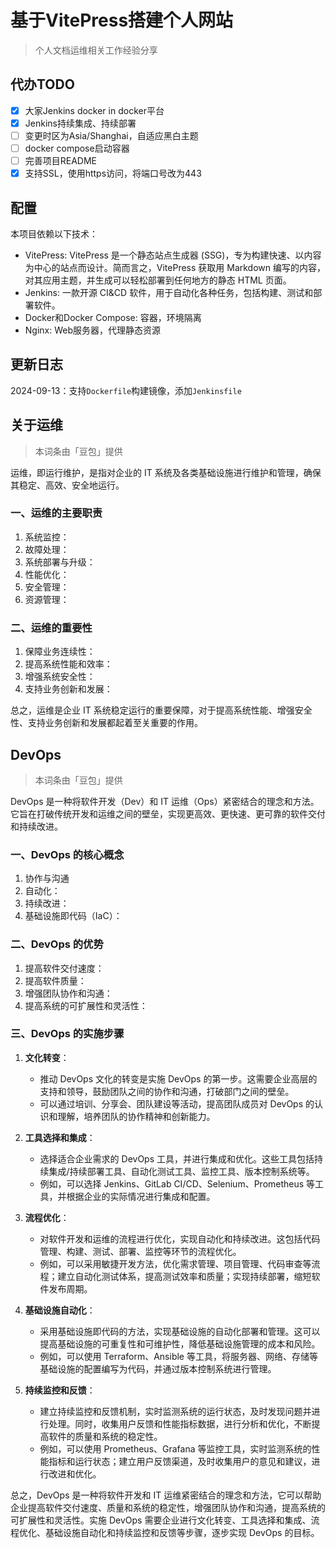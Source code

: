 # 基于VitePress搭建个人网站

> 个人文档运维相关工作经验分享

## 代办TODO

* [X]  大家Jenkins docker in docker平台
* [X]  Jenkins持续集成、持续部署
* [ ]  变更时区为Asia/Shanghai，自适应黑白主题
* [ ]  docker compose启动容器
* [ ]  完善项目README
* [X]  支持SSL，使用https访问，将端口号改为443

## 配置

本项目依赖以下技术：

- VitePress: VitePress 是一个静态站点生成器 (SSG)，专为构建快速、以内容为中心的站点而设计。简而言之，VitePress 获取用 Markdown 编写的内容，对其应用主题，并生成可以轻松部署到任何地方的静态 HTML 页面。
- Jenkins: 一款开源 CI&CD 软件，用于自动化各种任务，包括构建、测试和部署软件。
- Docker和Docker Compose: 容器，环境隔离
- Nginx: Web服务器，代理静态资源

## 更新日志

2024-09-13：支持`Dockerfile`构建镜像，添加`Jenkinsfile`


## 关于运维

> 本词条由「豆包」提供

运维，即运行维护，是指对企业的 IT 系统及各类基础设施进行维护和管理，确保其稳定、高效、安全地运行。

### 一、运维的主要职责

1. 系统监控：
2. 故障处理：
3. 系统部署与升级：
4. 性能优化：
5. 安全管理：
6. 资源管理：

### 二、运维的重要性

1. 保障业务连续性：
2. 提高系统性能和效率：
3. 增强系统安全性：
4. 支持业务创新和发展：

总之，运维是企业 IT 系统稳定运行的重要保障，对于提高系统性能、增强安全性、支持业务创新和发展都起着至关重要的作用。

## DevOps

> 本词条由「豆包」提供

DevOps 是一种将软件开发（Dev）和 IT 运维（Ops）紧密结合的理念和方法。它旨在打破传统开发和运维之间的壁垒，实现更高效、更快速、更可靠的软件交付和持续改进。

### 一、DevOps 的核心概念

1. 协作与沟通
2. 自动化：
3. 持续改进：
4. 基础设施即代码（IaC）：

### 二、DevOps 的优势

1. 提高软件交付速度：
2. 提高软件质量：
3. 增强团队协作和沟通：
4. 提高系统的可扩展性和灵活性：

### 三、DevOps 的实施步骤

1. **文化转变**：

   - 推动 DevOps 文化的转变是实施 DevOps 的第一步。这需要企业高层的支持和领导，鼓励团队之间的协作和沟通，打破部门之间的壁垒。
   - 可以通过培训、分享会、团队建设等活动，提高团队成员对 DevOps 的认识和理解，培养团队的协作精神和创新能力。
2. **工具选择和集成**：

   - 选择适合企业需求的 DevOps 工具，并进行集成和优化。这些工具包括持续集成/持续部署工具、自动化测试工具、监控工具、版本控制系统等。
   - 例如，可以选择 Jenkins、GitLab CI/CD、Selenium、Prometheus 等工具，并根据企业的实际情况进行集成和配置。
3. **流程优化**：

   - 对软件开发和运维的流程进行优化，实现自动化和持续改进。这包括代码管理、构建、测试、部署、监控等环节的流程优化。
   - 例如，可以采用敏捷开发方法，优化需求管理、项目管理、代码审查等流程；建立自动化测试体系，提高测试效率和质量；实现持续部署，缩短软件发布周期。
4. **基础设施自动化**：

   - 采用基础设施即代码的方法，实现基础设施的自动化部署和管理。这可以提高基础设施的可重复性和可维护性，降低基础设施管理的成本和风险。
   - 例如，可以使用 Terraform、Ansible 等工具，将服务器、网络、存储等基础设施的配置编写为代码，并通过版本控制系统进行管理。
5. **持续监控和反馈**：

   - 建立持续监控和反馈机制，实时监测系统的运行状态，及时发现问题并进行处理。同时，收集用户反馈和性能指标数据，进行分析和优化，不断提高软件的质量和系统的稳定性。
   - 例如，可以使用 Prometheus、Grafana 等监控工具，实时监测系统的性能指标和运行状态；建立用户反馈渠道，及时收集用户的意见和建议，进行改进和优化。

总之，DevOps 是一种将软件开发和 IT 运维紧密结合的理念和方法，它可以帮助企业提高软件交付速度、质量和系统的稳定性，增强团队协作和沟通，提高系统的可扩展性和灵活性。实施 DevOps 需要企业进行文化转变、工具选择和集成、流程优化、基础设施自动化和持续监控和反馈等步骤，逐步实现 DevOps 的目标。
